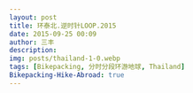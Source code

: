 ```yaml
---
layout: post
title: 环泰北.逆时针LOOP.2015
date: 2015-09-25 00:09
author: 三丰
description:
img: posts/thailand-1-0.webp
tags: [Bikepacking, 分时分段环游地球, Thailand]
Bikepacking-Hike-Abroad: true
---
```


<script>
    function password()
    {
        var i=1;
            var passwd=prompt('此文章已被三丰设置为私密，请凭丰码入内！','');//这是输入密码的提示语，可以改为你想要显示的内容，比如本站地址之类的
        while(i<3)
        {
            if(passwd=="i love isanfeng")//这是密码
            {
            alert('已授权，请进！');//这是输入正确后的提示，可以改为自己想要的提示语
            break;
            }
            i++;
            var passwd=prompt('丰码错误!请重新输入:\n你还有'+(4-i)+'次机会。');
        }
        if(password!="vip.zan.smarted"&&i==3)
        {
            alert('亲爱滴，不好意思，期待下次与你相见。');
            location.href="http://iwangsanfeng.gitee.io";//这是密码输入错误超过3次后转到的错误页面，也可设为别的页面
        }
        return "";
    }
        password();
</script>
